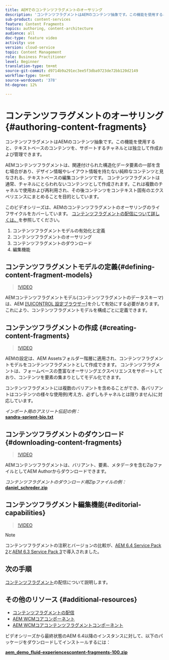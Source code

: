 ```yaml
---
title: AEMでのコンテンツフラグメントのオーサリング
description: 'コンテンツフラグメントはAEMのコンテンツ抽象です。この機能を使用すると、テキストベースのコンテンツを、サポートするチャネルとは独立して作成および管理できます。 '
sub-product: content-services
feature: Content Fragments
topics: authoring, content-architecture
audience: all
doc-type: feature video
activity: use
version: cloud-service
topic: Content Management
role: Business Practitioner
level: Beginner
translation-type: tm+mt
source-git-commit: d9714b9a291ec3ee5f3dba9723de72bb120d2149
workflow-type: tm+mt
source-wordcount: '378'
ht-degree: 12%

---
```



# コンテンツフラグメントのオーサリング{#authoring-content-fragments}

コンテンツフラグメントはAEMのコンテンツ抽象です。この機能を使用すると、テキストベースのコンテンツを、サポートするチャネルとは独立して作成および管理できます。

AEMコンテンツフラグメントは、関連付けられた構造化データ要素の一部を含む場合があり、デザイン情報やレイアウト情報を持たない純粋なコンテンツと見なされる、テキストベースの編集コンテンツです。 コンテンツフラグメントは通常、チャネルにとらわれないコンテンツとして作成されます。これは複数のチャネルで使用および再利用され、その後コンテンツをコンテキスト固有のエクスペリエンスにまとめることを目的としています。

このビデオシリーズは、AEMのコンテンツフラグメントのオーサリングのライフサイクルをカバーしています。 [コンテンツフラグメントの配信について詳しくは、](content-fragments-delivery-feature-video-use.md)を参照してください。

1. コンテンツフラグメントモデルの有効化と定義
2. コンテンツフラグメントのオーサリング
3. コンテンツフラグメントのダウンロード
4. 編集機能

## コンテンツフラグメントモデルの定義{#defining-content-fragment-models}

>[!VIDEO](https://video.tv.adobe.com/v/22452/?quality=12&learn=on)

AEMコンテンツフラグメントモデル(コンテンツフラグメントのデータスキーマ)は、AEM [[!UICONTROL 設定ブラウザー]](https://docs.adobe.com/content/help/ja-JP/experience-manager-cloud-service/implementing/developing/configurations.html)を介して有効にする必要があります。これにより、コンテンツフラグメントモデルを構成ごとに定義できます。

## コンテンツフラグメントの作成 {#creating-content-fragments}

>[!VIDEO](https://video.tv.adobe.com/v/22451/?quality=12&learn=on)

AEMの設定は、AEM Assetsフォルダー階層に適用され、コンテンツフラグメントモデルをコンテンツフラグメントとして作成できます。 コンテンツフラグメントは、フォームベースの豊富なオーサリングエクスペリエンスをサポートしており、コンテンツを要素の集まりとしてモデル化できます。

コンテンツフラグメントには複数のバリアントを含めることができ、各バリアントはコンテンツの様々な使用例(考え方、必ずしもチャネルとは限りません)に対応しています。

*インポート用のアスリート伝記の例：*\
**[sandra-sprient-bio.txt](assets/sandra-sprient-bio.txt)**

## コンテンツフラグメントのダウンロード{#downloading-content-fragments}

>[!VIDEO](https://video.tv.adobe.com/v/22450/?quality=12&learn=on)

AEMコンテンツフラグメントは、バリアント、要素、メタデータを含むZipファイルとしてAEM Authorからダウンロードできます。

*コンテンツフラグメントのダウンロード用Zipファイルの例：*\
**[daniel_schreder.zip](assets/daniel_schreder.zip)**

## コンテンツフラグメント編集機能{#editorial-capabilities}

>[!VIDEO](https://video.tv.adobe.com/v/25891/?quality=12&learn=on)

>[!NOTE]
>
> コンテンツフラグメントの注釈とバージョンの比較が、[AEM 6.4 Service Pack 2](https://experienceleague.adobe.com/docs/experience-manager-release-information/aem-release-updates/aem-releases-updates.html?lang=ja)と[AEM 6.3 Service Pack 3](https://helpx.adobe.com/jp/experience-manager/6-3/release-notes/sp3-release-notes.html)で導入されました。

## 次の手順

[コンテンツフラグメント](content-fragments-delivery-feature-video-use.md)の配信について説明します。

## その他のリソース {#additional-resources}

* [コンテンツフラグメントの配信](content-fragments-delivery-feature-video-use.md)
* [AEM WCMコアコンポーネント](https://docs.adobe.com/content/help/ja-JP/experience-manager-core-components/using/introduction.html)
* [AEM WCMコアコンテンツフラグメントコンポーネント](https://docs.adobe.com/content/help/ja-JP/experience-manager-core-components/using/components/content-fragment-component.html)

ビデオシリーズから最終状態のAEM 6.4以降のインスタンスに対して、以下のパッケージをダウンロードしてインストールするには：

**[aem_demo_fluid-experiencescontent-fragments-100.zip](assets/aem_demo_fluid-experiencescontent-fragments-100.zip)**
